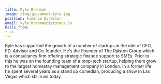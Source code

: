```yaml
---
title: Kyle Brennan
image: /img/jpg/about-kyle.jpg
position: Finance Director
email: kyle.brennan@jetstack.io
hails_from:
- us
---
```


Kyle has supported the growth of a number of startups in the role of CFO, FD,
Advisor and Co-founder. He's the Founder of The Ralston Group which is a
consultancy firm offering strategic finance support to SMEs. Prior to this he
was on the founding team of a prop-tech startup, helping them grow to the
largest homestay management company in London. In a former life he spent several
years as a stand up comedian, producing a show in Las Vegas which still runs
today.
